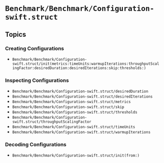 # ``Benchmark/Benchmark/Configuration-swift.struct``

## Topics

### Creating Configurations

- ``Benchmark/Benchmark/Configuration-swift.struct/init(metrics:timeUnits:warmupIterations:throughputScalingFactor:desiredDuration:desiredIterations:skip:thresholds:)``

### Inspecting Configurations

- ``Benchmark/Benchmark/Configuration-swift.struct/desiredDuration``
- ``Benchmark/Benchmark/Configuration-swift.struct/desiredIterations``
- ``Benchmark/Benchmark/Configuration-swift.struct/metrics``
- ``Benchmark/Benchmark/Configuration-swift.struct/skip``
- ``Benchmark/Benchmark/Configuration-swift.struct/thresholds``
- ``Benchmark/Benchmark/Configuration-swift.struct/throughputScalingFactor``
- ``Benchmark/Benchmark/Configuration-swift.struct/timeUnits``
- ``Benchmark/Benchmark/Configuration-swift.struct/warmupIterations``

### Decoding Configurations

- ``Benchmark/Benchmark/Configuration-swift.struct/init(from:)``
